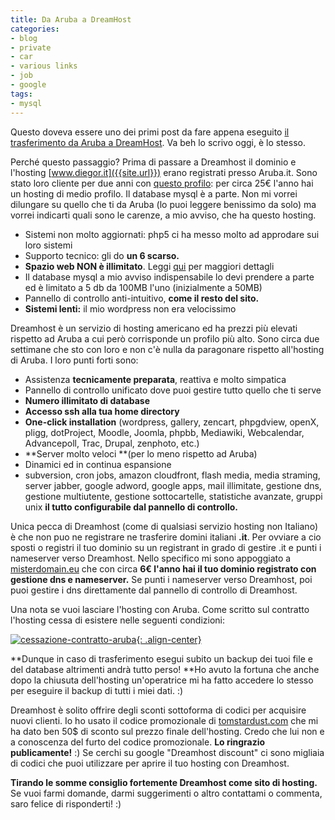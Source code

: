 ```yaml
---
title: Da Aruba a DreamHost
categories:
- blog
- private
- car
- various links
- job
- google
tags:
- mysql
---
```

Questo doveva essere uno dei primi post da fare appena eseguito [il
trasferimento da Aruba a DreamHost]({{site.url}}/2009/10/02/di-nuovo-online-ed-in-versione/).
Va beh lo scrivo oggi, è lo stesso.

Perché questo passaggio? Prima di passare a Dreamhost il dominio e l'hosting
[www.diegor.it]({{site.url}}) erano registrati presso Aruba.it. Sono
stato loro cliente per due anni con [questo
profilo](http://hosting.aruba.it/hosting_con_spazio.asp?offerta=2): per circa
25€ l'anno hai un hosting di medio profilo. Il database mysql è a parte. Non
mi vorrei dilungare su quello che ti da Aruba (lo puoi leggere benissimo da
solo) ma vorrei indicarti quali sono le carenze, a mio avviso, che ha questo
hosting.

  * Sistemi non molto aggiornati: php5 ci ha messo molto ad approdare sui loro sistemi
  * Supporto tecnico: gli do **un 6 scarso.**
  * **Spazio web NON è illimitato**. Leggi [qui]({{site.url}}/2009/06/30/aruba-it-e-il-fantomatico-spazio-web-illimitato) per maggiori dettagli
  * Il database mysql a mio avviso indispensabile lo devi prendere a parte ed è limitato a 5 db da 100MB l'uno (inizialmente a 50MB)
  * Pannello di controllo anti-intuitivo, **come il resto del sito.**
  * **Sistemi lenti:** il mio wordpress non era velocissimo
  
Dreamhost è un servizio di hosting americano ed ha prezzi più elevati rispetto
ad Aruba a cui però corrisponde un profilo più alto. Sono circa due settimane
che sto con loro e non c'è nulla da paragonare rispetto all'hosting di Aruba.
I loro punti forti sono:

  * Assistenza **tecnicamente preparata**, reattiva e molto simpatica
  * Pannello di controllo unificato dove puoi gestire tutto quello che ti serve
  * **Numero illimitato di database**
  * **Accesso ssh alla tua home directory**
  * **One-click installation** (wordpress, gallery, zencart, phpgdview, openX, pligg, dotProject, Moodle, Joomla, phpbb, Mediawiki, Webcalendar, Advancepoll, Trac, Drupal, zenphoto, etc.)
  * **Server molto veloci **(per lo meno rispetto ad Aruba)
  * Dinamici ed in continua espansione
  * subversion, cron jobs, amazon cloudfront, flash media, media straming, server jabber, google adword, google apps, mail illimitate, gestione dns, gestione multiutente, gestione sottocartelle, statistiche avanzate, gruppi unix **il tutto configurabile dal pannello di controllo.**
  
Unica pecca di Dreamhost (come di qualsiasi servizio hosting non Italiano) è
che non puo ne registrare ne trasferire domini italiani **.it**. Per ovviare a
cio sposti o registri il tuo dominio su un registrant in grado di gestire .it
e punti i nameserver verso Dreamhost. Nello specifico mi sono appoggiato a
[misterdomain.eu](http://misterdomain.eu) che con circa **6€ l'anno hai il tuo
dominio registrato con gestione dns e nameserver.** Se punti i nameserver
verso Dreamhost, poi puoi gestire i dns direttamente dal pannello di controllo
di Dreamhost.

Una nota se vuoi lasciare l'hosting con Aruba. Come scritto sul contratto
l'hosting cessa di esistere nelle seguenti condizioni:

[![cessazione-contratto-aruba]({{site.url}}/images/cessazione-contratto-aruba.png){: .align-center}]({{site.url}}/images/cessazione-contratto-aruba.png)

**Dunque in caso di trasferimento esegui subito un backup dei tuoi file e del database altrimenti andrà tutto perso! **Ho avuto la fortuna che anche dopo la chiusuta dell'hosting un'operatrice mi ha fatto accedere lo stesso per eseguire il backup di tutti i miei dati. :)

Dreamhost è solito offrire degli sconti sottoforma di codici per acquisire
nuovi clienti. Io ho usato il codice promozionale di
[tomstardust.com](tomstardust.com) che mi ha dato ben 50$ di sconto sul prezzo
finale dell'hosting. Credo che lui non e a conoscenza del furto del codice
promozionale. **Lo ringrazio publicamente!** :) Se cerchi su google "Dreamhost
discount" ci sono migliaia di codici che puoi utilizzare per aprire il tuo
hosting con Dreamhost.

**Tirando le somme consiglio fortemente Dreamhost come sito di hosting.**
Se vuoi farmi domande, darmi suggerimenti o altro contattami o commenta, saro felice di risponderti! :)